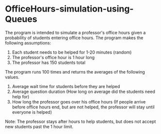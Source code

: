 # OfficeHours-simulation-using-Queues
The program is intended to simulate a professor's office hours given a probability of students entering office hours.
The program makes the following assumptions:
1. Each student needs to be helped for 1-20 minutes (random)
2. The professor's office hour is 1 hour long
3. The professor has 150 students total

The program runs 100 times and returns the averages of the following values.
1. Average wait time for students before they are helped
2. Average question duration (How long on average did the students need help for)
3. How long the professor goes over his office hours (If people arrive before office hours end, but are not helped, the professor will stay until everyone is helped)

Note: The professor stays after hours to help students, but does not accept new students past the 1 hour limit.
